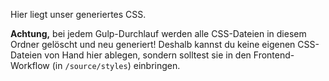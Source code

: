 Hier liegt unser generiertes CSS.

__Achtung,__ bei jedem Gulp-Durchlauf werden alle CSS-Dateien in diesem Ordner gelöscht und neu generiert! Deshalb kannst du keine eigenen CSS-Dateien von Hand hier ablegen, sondern solltest sie in den Frontend-Workflow (in `/source/styles`) einbringen.